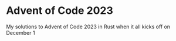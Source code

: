 # Advent of Code 2023
My solutions to Advent of Code 2023 in Rust when it all kicks off on December 1
